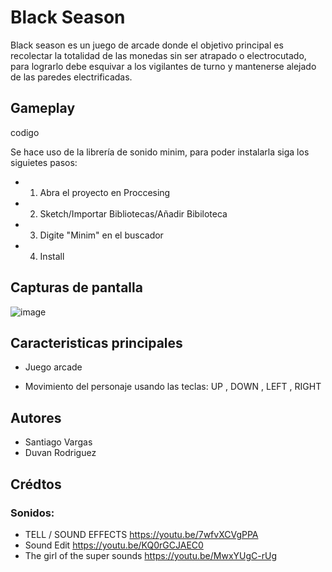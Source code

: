 # Black Season

Black season es un juego de arcade donde el objetivo principal es recolectar la totalidad de las monedas sin ser atrapado o electrocutado, para lograrlo debe esquivar a los vigilantes de turno y mantenerse alejado de las paredes electrificadas.

## Gameplay




codigo

Se hace uso de la librería de sonido minim, para poder instalarla siga los siguietes pasos:

- 1. Abra el proyecto en Proccesing

- 2. Sketch/Importar Bibliotecas/Añadir Bibiloteca

- 3. Digite "Minim" en el buscador

- 4. Install


## Capturas de pantalla





![image](https://user-images.githubusercontent.com/90475407/136490447-9b417c5f-259f-4393-8627-d4d7804b3ad9.png)


## Caracteristicas principales


* Juego arcade

* Movimiento del personaje usando las teclas: UP , DOWN , LEFT , RIGHT

## Autores
* Santiago Vargas 
* Duvan Rodriguez

## Crédtos

### Sonidos:

* TELL / SOUND EFFECTS https://youtu.be/7wfvXCVgPPA
* Sound Edit https://youtu.be/KQ0rGCJAEC0
* The girl of the super sounds https://youtu.be/MwxYUgC-rUg


